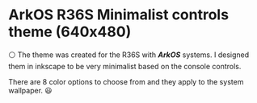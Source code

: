 # ArkOS R36S Minimalist controls theme (640x480)

:white_circle: The theme was created for the R36S with **_ArkOS_** systems. I designed them in inkscape to be very minimalist based on the console controls.

There are 8 color options to choose from and they apply to the system wallpaper. :smiley:
